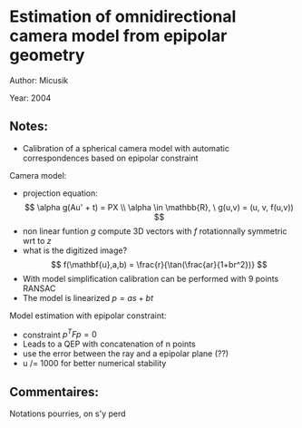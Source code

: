 # Estimation of omnidirectional camera model from epipolar geometry

Author: Micusik

Year: 2004

Notes:
---
* Calibration of a spherical camera model with automatic correspondences based on epipolar constraint 

Camera model:
* projection equation:
$$
\alpha g(Au' + t) = PX \\
\alpha \in \mathbb{R}, \ g(u,v) = (u, v, f(u,v))
$$
* non linear funtion $g$ compute 3D vectors with $f$ rotationnally symmetric wrt to $z$
* what is the digitized image?
$$
f(\mathbf{u},a,b) = \frac{r}{\tan(\frac{ar}{1+br^2})}
$$
* With model simplification calibration can be performed with 9 points RANSAC
* The model is linearized $p = as + bt$

Model estimation with epipolar constraint:
* constraint $p^T F p = 0$
* Leads to a QEP with concatenation of n points
* use the error between the ray and a epipolar plane (??) 
* u /= 1000 for better numerical stability


Commentaires:
---
Notations pourries, on s'y perd
